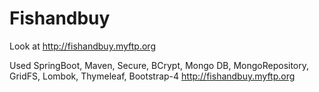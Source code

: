 # Fishandbuy
Look at 
http://fishandbuy.myftp.org

Used SpringBoot, Maven, Secure, BCrypt, Mongo DB, MongoRepository, GridFS, Lombok, Thymeleaf, Bootstrap-4
http://fishandbuy.myftp.org